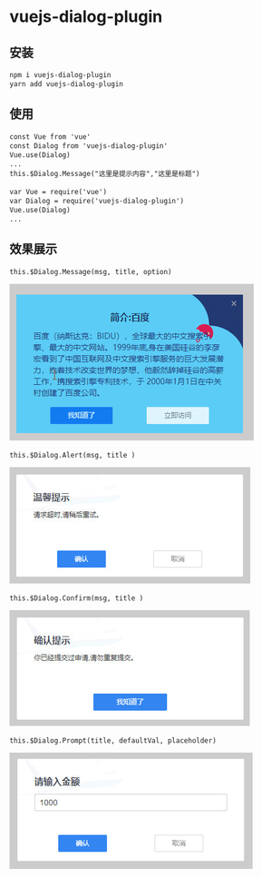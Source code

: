 # vuejs-dialog-plugin

安装
---
```
npm i vuejs-dialog-plugin
yarn add vuejs-dialog-plugin
```

使用
---
```
const Vue from 'vue'
const Dialog from 'vuejs-dialog-plugin'
Vue.use(Dialog)
...
this.$Dialog.Message("这里是提示内容","这里是标题")

var Vue = require('vue')
var Dialog = require('vuejs-dialog-plugin')
Vue.use(Dialog)
...
```

效果展示
---
```
this.$Dialog.Message(msg, title, option)
```
![](./resources/message.jpg '消息')
```
this.$Dialog.Alert(msg, title )
```
![](./resources/alert.jpg '消息')
```
this.$Dialog.Confirm(msg, title )
```
![](./resources/confirm.jpg '消息')
```
this.$Dialog.Prompt(title, defaultVal, placeholder)
```
![](./resources/prompt.jpg '消息')
